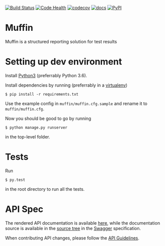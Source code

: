 [![Build Status](https://travis-ci.org/electronicarts/muffin.svg?branch=master)](https://travis-ci.org/electronicarts/muffin)
[![Code Health](https://landscape.io/github/electronicarts/muffin/master/landscape.svg?style=flat)](https://landscape.io/github/electronicarts/muffin/master)
[![codecov](https://codecov.io/gh/electronicarts/muffin/branch/master/graph/badge.svg)](https://codecov.io/gh/electronicarts/muffin)
[![docs](https://img.shields.io/badge/docs-Read-blue.svg)](https://electronicarts.github.io/muffin/)
[![PyPI](https://img.shields.io/pypi/v/MuffinService.svg)](https://pypi.python.org/pypi/MuffinService)

# Muffin
Muffin is a structured reporting solution for test results

# Setting up dev environment
Install [Python3](https://www.python.org/downloads/) (preferrably Python 3.6).

Install dependencies by running (preferrably in a [virtualenv](https://virtualenv.pypa.io/en/latest/))

`$ pip install -r requirements.txt`

Use the example config in `muffin/muffin.cfg.sample` and rename it to `muffin/muffin.cfg`.

Now you should be good to go by running

`$ python manage.py runserver`

in the top-level folder.

# Tests
Run

`$ py.test`

in the root directory to run all the tests.

# API Spec
The rendered API documentation is available [here](https://patissiere.github.io/muffin/api/), while the documentation 
source is available in the [source tree](docs) in the [Swagger](http://swagger.io/) specification.

When contributing API changes, please follow the [API Guidelines](api_guidelines.md).

